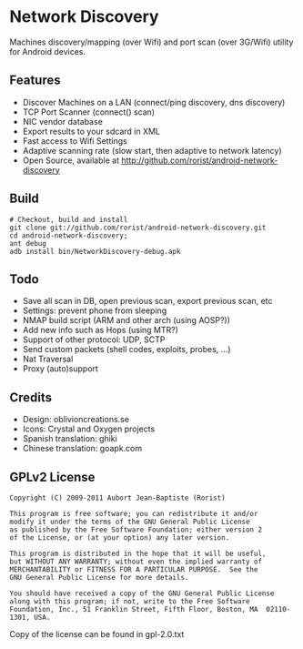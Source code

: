 Network Discovery
=================

Machines discovery/mapping (over Wifi) and port scan (over 3G/Wifi) utility for Android devices.

Features
--------

-  Discover Machines on a LAN (connect/ping discovery, dns discovery)
-  TCP Port Scanner (connect() scan)
-  NIC vendor database
-  Export results to your sdcard in XML
-  Fast access to Wifi Settings
-  Adaptive scanning rate (slow start, then adaptive to network latency)
-  Open Source, available at http://github.com/rorist/android-network-discovery

Build
-----

    # Checkout, build and install
    git clone git://github.com/rorist/android-network-discovery.git
    cd android-network-discovery;
    ant debug
    adb install bin/NetworkDiscovery-debug.apk

Todo
----

- Save all scan in DB, open previous scan, export previous scan, etc
- Settings: prevent phone from sleeping
- NMAP build script (ARM and other arch (using AOSP?))
- Add new info such as Hops (using MTR?)
- Support of other protocol: UDP, SCTP
- Send custom packets (shell codes, exploits, probes, ...)
- Nat Traversal
- Proxy (auto)support

Credits
------

- Design: oblivioncreations.se
- Icons: Crystal and Oxygen projects
- Spanish translation: ghiki
- Chinese translation: goapk.com

GPLv2 License
-------

    Copyright (C) 2009-2011 Aubort Jean-Baptiste (Rorist)
    
    This program is free software; you can redistribute it and/or
    modify it under the terms of the GNU General Public License
    as published by the Free Software Foundation; either version 2
    of the License, or (at your option) any later version.
    
    This program is distributed in the hope that it will be useful,
    but WITHOUT ANY WARRANTY; without even the implied warranty of
    MERCHANTABILITY or FITNESS FOR A PARTICULAR PURPOSE.  See the
    GNU General Public License for more details.
    
    You should have received a copy of the GNU General Public License
    along with this program; if not, write to the Free Software
    Foundation, Inc., 51 Franklin Street, Fifth Floor, Boston, MA  02110-1301, USA.
    
Copy of the license can be found in gpl-2.0.txt

